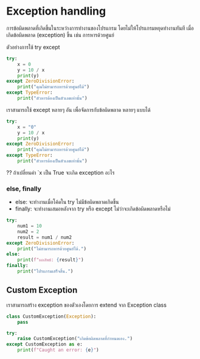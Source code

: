 # Exception handling
การข้อผิดพลาดที่เกิดขึ้นในระหว่างการทำงานของโปรแกรม โดยไม่ให้โปรแกรมหยุดทำงานทันที เมื่อเกิดข้อผิดพลาด (exception) ขึ้น เช่น การหารด้วยศูนย์

ตัวอย่างการใช้ try except
```py
try:
    x = 0
    y = 10 / x
    print(y)
except ZeroDivisionError:
    print("คุณไม่สามารถหารด้วยศูนย์ได้")
except TypeError:
    print("ตัวหารต้องเป็นตัวเลขเท่านั้น")
```


เราสามารถใช้ except หลายๆ อัน เพื่อจัดการกับข้อผิดพลาด หลายๆ แบบได้
```py
try:
    x = "0"
    y = 10 / x
    print(y)
except ZeroDivisionError:
    print("คุณไม่สามารถหารด้วยศูนย์ได้")
except TypeError:
    print("ตัวหารต้องเป็นตัวเลขเท่านั้น")
```

?? ถ้าเปลี่ยนค่า `x เป็น True จะเกิด exception อะไร 

### else, finally
- else: จะทำงานเมื่อโค้ดใน try ไม่มีข้อผิดพลาดเกิดขึ้น
- finally: จะทำงานเสมอหลังจาก try หรือ except ไม่ว่าจะเกิดข้อผิดพลาดหรือไม่

```py
try:
    num1 = 10
    num2 = 2
    result = num1 / num2
except ZeroDivisionError:
    print("ไม่สามารถหารด้วยศูนย์ได้.")
else:
    print(f"ผลลัพธ์: {result}")
finally:
    print("โปรแกรมเสร็จสิ้น.")
```



## Custom Exception

เราสามารถสร้าง exception ของตัวเองโดยการ extend จาก Exception class
```py
class CustomException(Exception):
    pass

try:
    raise CustomException("เกิดข้อผิดพลาดที่กำหนดเอง.")
except CustomException as e:
    print(f"Caught an error: {e}")
```
